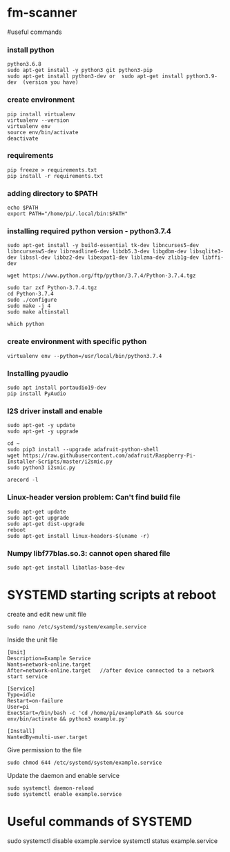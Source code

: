 # fm-scanner
 #useful commands
 
 ### install python
 ```
 python3.6.8
 sudo apt-get install -y python3 git python3-pip
 sudo apt-get install python3-dev or  sudo apt-get install python3.9-dev  (version you have)
 ```
 ### create environment
 ```
 pip install virtualenv
 virtualenv --version
 virtualenv env
 source env/bin/activate
 deactivate
 ```
 
 ### requirements
 ```
 pip freeze > requirements.txt
 pip install -r requirements.txt
 
```

### adding directory to $PATH
```
echo $PATH
export PATH="/home/pi/.local/bin:$PATH"

```

### installing required python version - python3.7.4
```
sudo apt-get install -y build-essential tk-dev libncurses5-dev libncursesw5-dev libreadline6-dev libdb5.3-dev libgdbm-dev libsqlite3-dev libssl-dev libbz2-dev libexpat1-dev liblzma-dev zlib1g-dev libffi-dev

wget https://www.python.org/ftp/python/3.7.4/Python-3.7.4.tgz

sudo tar zxf Python-3.7.4.tgz
cd Python-3.7.4
sudo ./configure
sudo make -j 4
sudo make altinstall

which python

```

### create environment with specific python
```
virtualenv env --python=/usr/local/bin/python3.7.4
```

### Installing pyaudio

```
sudo apt install portaudio19-dev
pip install PyAudio
```

### I2S driver install and enable

```
sudo apt-get -y update
sudo apt-get -y upgrade

cd ~
sudo pip3 install --upgrade adafruit-python-shell
wget https://raw.githubusercontent.com/adafruit/Raspberry-Pi-Installer-Scripts/master/i2smic.py
sudo python3 i2smic.py

arecord -l

```

### Linux-header version problem: Can't find build file
```
sudo apt-get update
sudo apt-get upgrade
sudo apt-get dist-upgrade
reboot
sudo apt-get install linux-headers-$(uname -r)

```

### Numpy libf77blas.so.3: cannot open shared file

```
sudo apt-get install libatlas-base-dev
```

# SYSTEMD starting scripts at reboot

create and edit new unit file
```
sudo nano /etc/systemd/system/example.service

```
Inside the unit file
```
[Unit]
Description=Example Service
Wants=network-online.target
After=network-online.target   //after device connected to a network start service

[Service]
Type=idle
Restart=on-failure
User=pi
ExecStart=/bin/bash -c 'cd /home/pi/examplePath && source env/bin/activate && python3 example.py'

[Install]
WantedBy=multi-user.target
```
Give permission to the file

```
sudo chmod 644 /etc/systemd/system/example.service
```
Update the daemon and enable service

```
sudo systemctl daemon-reload
sudo systemctl enable example.service
```
# Useful commands of SYSTEMD

sudo systemctl disable example.service
systemctl status example.service




